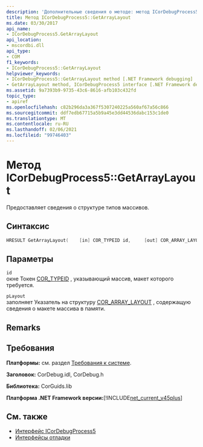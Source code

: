 ```yaml
---
description: 'Дополнительные сведения о методе: метод ICorDebugProcess5:: Жетаррайлайаут'
title: Метод ICorDebugProcess5::GetArrayLayout
ms.date: 03/30/2017
api_name:
- ICorDebugProcess5.GetArrayLayout
api_location:
- mscordbi.dll
api_type:
- COM
f1_keywords:
- ICorDebugProcess5::GetArrayLayout
helpviewer_keywords:
- ICorDebugProcess5::GetArrayLayout method [.NET Framework debugging]
- GetArrayLayout method, ICorDebugProcess5 interface [.NET Framework debugging]
ms.assetid: 9a7393b9-9735-43c6-8616-afb103c432fd
topic_type:
- apiref
ms.openlocfilehash: c82b296da3a367f5307240225a560af67a56c866
ms.sourcegitcommit: ddf7edb67715a5b9a45e3dd44536dabc153c1de0
ms.translationtype: MT
ms.contentlocale: ru-RU
ms.lasthandoff: 02/06/2021
ms.locfileid: "99746403"
---
```

# <a name="icordebugprocess5getarraylayout-method"></a>Метод ICorDebugProcess5::GetArrayLayout

Предоставляет сведения о структуре типов массивов.  
  
## <a name="syntax"></a>Синтаксис  
  
```cpp  
HRESULT GetArrayLayout(    [in] COR_TYPEID id,     [out] COR_ARRAY_LAYOUT *pLayout);  
```  
  
## <a name="parameters"></a>Параметры  

 `id`  
 окне Токен [COR_TYPEID](cor-typeid-structure.md) , указывающий массив, макет которого требуется.  
  
 `pLayout`  
 заполняет Указатель на структуру [COR_ARRAY_LAYOUT](cor-array-layout-structure.md) , содержащую сведения о макете массива в памяти.  
  
## <a name="remarks"></a>Remarks  
  
## <a name="requirements"></a>Требования  

 **Платформы:** см. раздел [Требования к системе](../../get-started/system-requirements.md).  
  
 **Заголовок:** CorDebug.idl, CorDebug.h  
  
 **Библиотека:** CorGuids.lib  
  
 **Платформа .NET Framework версии:**[!INCLUDE[net_current_v45plus](../../../../includes/net-current-v45plus-md.md)]  
  
## <a name="see-also"></a>См. также

- [Интерфейс ICorDebugProcess5](icordebugprocess5-interface.md)
- [Интерфейсы отладки](debugging-interfaces.md)
